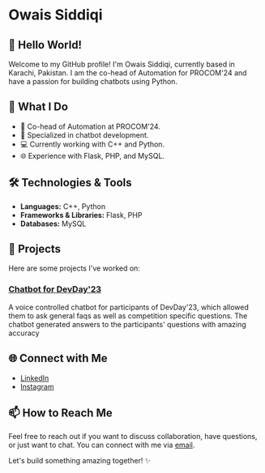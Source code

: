 # Owais Siddiqi

## 👋 Hello World!

Welcome to my GitHub profile! I'm Owais Siddiqi, currently based in Karachi, Pakistan. I am the co-head of Automation for PROCOM'24 and have a passion for building chatbots using Python.

## 🚀 What I Do

- 💼 Co-head of Automation at PROCOM'24.
- 🤖 Specialized in chatbot development.
- 💻 Currently working with C++ and Python.
- 🌐 Experience with Flask, PHP, and MySQL.

## 🛠️ Technologies & Tools

- **Languages:** C++, Python
- **Frameworks & Libraries:** Flask, PHP
- **Databases:** MySQL

## 🌱 Projects

Here are some projects I've worked on:

### [Chatbot for DevDay'23](https://github.com/Ashad001/ProBot-A-voice-controlled-chatbot)

A voice controlled chatbot for participants of DevDay'23, which allowed them to ask general faqs as well as competition specific questions.
The chatbot generated answers to the participants' questions with amazing accuracy

## 🌐 Connect with Me

- [LinkedIn](https://www.linkedin.com/in/owais-siddiqi-a07547173/)
- [Instagram](https://www.instagram.com/owais_siddiqi/)

## 📫 How to Reach Me

Feel free to reach out if you want to discuss collaboration, have questions, or just want to chat. You can connect with me via [email](mailto:hasanowais786@gmail.com).

Let's build something amazing together! ✨
